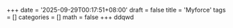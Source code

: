 +++
date = '2025-09-29T00:17:51+08:00'
draft = false
title = 'Myforce'
tags = []
categories = []
math = false
+++
ddqwd
